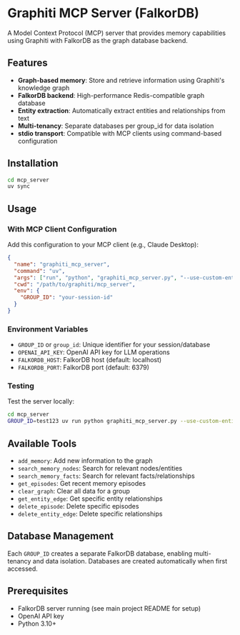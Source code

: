 # Graphiti MCP Server (FalkorDB)

A Model Context Protocol (MCP) server that provides memory capabilities using Graphiti with FalkorDB as the graph database backend.

## Features

- **Graph-based memory**: Store and retrieve information using Graphiti's knowledge graph
- **FalkorDB backend**: High-performance Redis-compatible graph database
- **Entity extraction**: Automatically extract entities and relationships from text
- **Multi-tenancy**: Separate databases per group_id for data isolation
- **stdio transport**: Compatible with MCP clients using command-based configuration

## Installation

```bash
cd mcp_server
uv sync
```

## Usage

### With MCP Client Configuration

Add this configuration to your MCP client (e.g., Claude Desktop):

```json
{
  "name": "graphiti_mcp_server",
  "command": "uv",
  "args": ["run", "python", "graphiti_mcp_server.py", "--use-custom-entities"],
  "cwd": "/path/to/graphiti/mcp_server",
  "env": {
    "GROUP_ID": "your-session-id"
  }
}
```

### Environment Variables

- `GROUP_ID` or `group_id`: Unique identifier for your session/database
- `OPENAI_API_KEY`: OpenAI API key for LLM operations
- `FALKORDB_HOST`: FalkorDB host (default: localhost)
- `FALKORDB_PORT`: FalkorDB port (default: 6379)

### Testing

Test the server locally:

```bash
cd mcp_server
GROUP_ID=test123 uv run python graphiti_mcp_server.py --use-custom-entities
```

## Available Tools

- `add_memory`: Add new information to the graph
- `search_memory_nodes`: Search for relevant nodes/entities
- `search_memory_facts`: Search for relevant facts/relationships
- `get_episodes`: Get recent memory episodes
- `clear_graph`: Clear all data for a group
- `get_entity_edge`: Get specific entity relationships
- `delete_episode`: Delete specific episodes
- `delete_entity_edge`: Delete specific relationships

## Database Management

Each `GROUP_ID` creates a separate FalkorDB database, enabling multi-tenancy and data isolation. Databases are created automatically when first accessed.

## Prerequisites

- FalkorDB server running (see main project README for setup)
- OpenAI API key
- Python 3.10+
